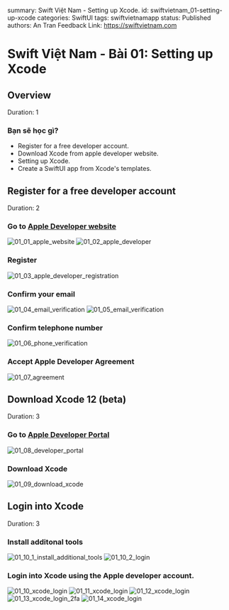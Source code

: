 summary: Swift Việt Nam - Setting up Xcode.
id: swiftvietnam_01-setting-up-xcode
categories: SwiftUI
tags: swiftvietnamapp
status: Published 
authors: An Tran
Feedback Link: https://swiftvietnam.com

# Swift Việt Nam - Bài 01: Setting up Xcode
<!-- ------------------------ -->
## Overview 
Duration: 1

### Bạn sẽ học gì?
- Register for a free developer account.
- Download Xcode from apple developer website.
- Setting up Xcode.
- Create a SwiftUI app from Xcode's templates.

<!-- ------------------------ -->
## Register for a free developer account
Duration: 2

### Go to [Apple Developer website](http://developer.apple.com/)
![01_01_apple_website](assets/01/01_01_apple_website.png)
![01_02_apple_developer](assets/01/01_02_apple_developer.png)

### Register
![01_03_apple_developer_registration](assets/01/01_03_apple_developer_registration.png)

### Confirm your email
![01_04_email_verification](assets/01/01_04_email_verification.png)
![01_05_email_verification](assets/01/01_05_email_verification.png)

### Confirm telephone number
![01_06_phone_verification](assets/01/01_06_phone_verification.png)

### Accept Apple Developer Agreement
![01_07_agreement](assets/01/01_07_agreement.png)

<!-- ------------------------ -->
## Download Xcode 12 (beta)
Duration: 3

### Go to [Apple Developer Portal](http://developer.apple.com/)
![01_08_developer_portal](assets/01/01_08_developer_portal.png)

### Download Xcode
![01_09_download_xcode](assets/01/01_09_download_xcode.png)

<!-- ------------------------ -->
## Login into Xcode
Duration: 3

### Install additonal tools
![01_10_1_install_additional_tools](assets/01/01_10_1_install_additional_tools.png)
![01_10_2_login](assets/01/01_10_2_login.png)

### Login into Xcode using the Apple developer account.
![01_10_xcode_login](assets/01/01_10_xcode_login.png)
![01_11_xcode_login](assets/01/01_11_xcode_login.png)
![01_12_xcode_login](assets/01/01_12_xcode_login.png)
![01_13_xcode_login_2fa](assets/01/01_13_xcode_login_2fa.png)
![01_14_xcode_login](assets/01/01_14_xcode_login.png)
